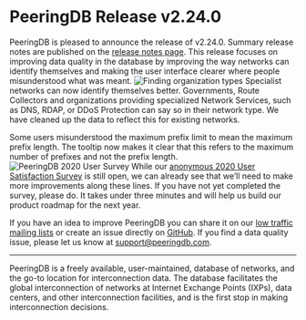 # PeeringDB Release v2.24.0

PeeringDB is pleased to announce the release of v2.24.0.  Summary release notes are published on the [release notes page](https://docs.peeringdb.com/release_notes/). This release focuses on improving data quality in the database by improving the way networks can identify themselves and making the user interface clearer where people misunderstood what was meant.
![Finding organization types](images/dmitry-ratushny-sight-unsplash.jpg)
Specialist networks can now identify themselves better. Governments, Route Collectors and organizations providing specialized Network Services, such as DNS, RDAP, or DDoS Protection can say so in their network type. We have cleaned up the data to reflect this for existing networks.  

Some users misunderstood the maximum prefix limit to mean the maximum prefix length. The tooltip now makes it clear that this refers to the maximum number of prefixes and not the prefix length.
![PeeringDB 2020 User Survey](images/peering-db-survey.jpg)
While our [anonymous 2020 User Satisfaction Survey](https://surveyhero.com/c/f7be5236) is still open, we can already see that we’ll need to make more improvements along these lines. If you have not yet completed the survey, please do. It takes under three minutes and will help us build our product roadmap for the next year.

If you have an idea to improve PeeringDB you can share it on our [low traffic mailing lists](https://docs.peeringdb.com/#mailing-lists) or create an issue directly on [GitHub](https://github.com/peeringdb/peeringdb). If you find a data quality issue, please let us know at <support@peeringdb.com>.

---

PeeringDB is a freely available, user-maintained, database of networks, and the go-to location for interconnection data. The database facilitates the global interconnection of networks at Internet Exchange Points (IXPs), data centers, and other interconnection facilities, and is the first stop in making interconnection decisions.
